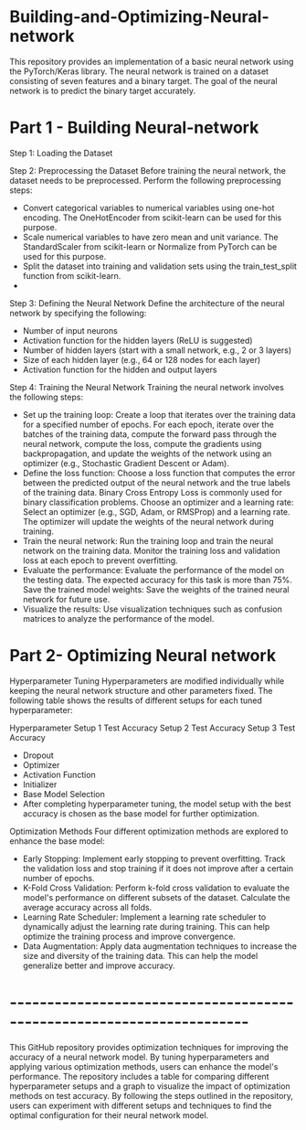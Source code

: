 # Building-and-Optimizing-Neural-network
This repository provides an implementation of a basic neural network using the PyTorch/Keras library. The neural network is trained on a dataset consisting of seven features and a binary target. The goal of the neural network is to predict the binary target accurately.

# Part 1 - Building Neural-network

Step 1: Loading the Dataset

Step 2: Preprocessing the Dataset
Before training the neural network, the dataset needs to be preprocessed. Perform the following preprocessing steps:
- Convert categorical variables to numerical variables using one-hot encoding. The OneHotEncoder from scikit-learn can be used for this purpose.
- Scale numerical variables to have zero mean and unit variance. The StandardScaler from scikit-learn or Normalize from PyTorch can be used for this purpose.
- Split the dataset into training and validation sets using the train_test_split function from scikit-learn.
-
Step 3: Defining the Neural Network
Define the architecture of the neural network by specifying the following:
- Number of input neurons
- Activation function for the hidden layers (ReLU is suggested)
- Number of hidden layers (start with a small network, e.g., 2 or 3 layers)
- Size of each hidden layer (e.g., 64 or 128 nodes for each layer)
- Activation function for the hidden and output layers

Step 4: Training the Neural Network
Training the neural network involves the following steps:
- Set up the training loop: Create a loop that iterates over the training data for a specified number of epochs. For each epoch, iterate over the batches of the training data, compute the forward pass through the neural network, compute the loss, compute the gradients using backpropagation, and update the weights of the network using an optimizer (e.g., Stochastic Gradient Descent or Adam).
- Define the loss function: Choose a loss function that computes the error between the predicted output of the neural network and the true labels of the training data. Binary Cross Entropy Loss is commonly used for binary classification problems.
Choose an optimizer and a learning rate: Select an optimizer (e.g., SGD, Adam, or RMSProp) and a learning rate. The optimizer will update the weights of the neural network during training.
- Train the neural network: Run the training loop and train the neural network on the training data. Monitor the training loss and validation loss at each epoch to prevent overfitting.
- Evaluate the performance: Evaluate the performance of the model on the testing data. The expected accuracy for this task is more than 75%.
Save the trained model weights: Save the weights of the trained neural network for future use.
- Visualize the results: Use visualization techniques such as confusion matrices to analyze the performance of the model.


# Part 2- Optimizing Neural network

Hyperparameter Tuning
Hyperparameters are modified individually while keeping the neural network structure and other parameters fixed. The following table shows the results of different setups for each tuned hyperparameter:

Hyperparameter	Setup 1 Test Accuracy	Setup 2 Test Accuracy	Setup 3 Test Accuracy
- Dropout			
- Optimizer			
- Activation Function			
- Initializer			
- Base Model Selection
- After completing hyperparameter tuning, the model setup with the best accuracy is chosen as the base model for further optimization.

Optimization Methods
Four different optimization methods are explored to enhance the base model:
- Early Stopping: Implement early stopping to prevent overfitting. Track the validation loss and stop training if it does not improve after a certain number of epochs.
- K-Fold Cross Validation: Perform k-fold cross validation to evaluate the model's performance on different subsets of the dataset. Calculate the average accuracy across all folds.
- Learning Rate Scheduler: Implement a learning rate scheduler to dynamically adjust the learning rate during training. This can help optimize the training process and improve convergence.
- Data Augmentation: Apply data augmentation techniques to increase the size and diversity of the training data. This can help the model generalize better and improve accuracy.


# ----------------------------------------------------------------------
This GitHub repository provides optimization techniques for improving the accuracy of a neural network model. By tuning hyperparameters and applying various optimization methods, users can enhance the model's performance. The repository includes a table for comparing different hyperparameter setups and a graph to visualize the impact of optimization methods on test accuracy. By following the steps outlined in the repository, users can experiment with different setups and techniques to find the optimal configuration for their neural network model.
